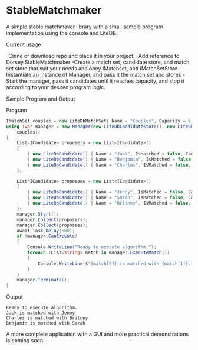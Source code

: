 # StableMatchmaker
A simple stable matchmaker library with a small sample program implementation using the console and LiteDB.

Current usage:

-Clone or download repo and place it in your project. -Add reference to Dorsey.StableMatchmaker -Create a match set, candidate store, and match set store that suit your needs and obey IMatchset, and IMatchSetStore -Instantiate an instance of Manager, and pass it the match set and stores -Start the manager, pass it candidates until it reaches capacity, and stop it according to your desired program logic.

Sample Program and Output

Program
```cs
IMatchSet couples = new LiteDbMatchSet{ Name = "Couples", Capacity = 6, IsReady = false };
using (var manager = new Manager(new LiteDbCandidateStore(), new LiteDbMatchSetStore(), 
    couples))
{
    List<ICandidate> proposers = new List<ICandidate>()
    {
        { new LiteDbCandidate() { Name = "Jack", IsMatched = false, CandidateType = CandidateType.Proposer, Preferences = new List<string>{ "Jenny", "Sarah", "Britney" }, MatchSetId = couples.Id }},
        { new LiteDbCandidate() { Name = "Benjamin", IsMatched = false, CandidateType = CandidateType.Proposer, Preferences = new List<string>{ "Sarah", "Britney", "Jenny",}, MatchSetId = couples.Id }},
        { new LiteDbCandidate() { Name = "Charles", IsMatched = false, CandidateType = CandidateType.Proposer, Preferences = new List<string>{ "Jenny", "Britney", "Sarah" }, MatchSetId = couples.Id }}
    };

    List<ICandidate> proposees = new List<ICandidate>()
    {
        { new LiteDbCandidate() { Name = "Jenny", IsMatched = false, CandidateType = CandidateType.Proposee, Preferences = new List<string>{ "Jack", "Benjamin", "Charles" }, MatchSetId = couples.Id }},
        { new LiteDbCandidate() { Name = "Sarah", IsMatched = false, CandidateType = CandidateType.Proposee, Preferences = new List<string>{ "Benjamin", "Jack", "Charles" }, MatchSetId = couples.Id }},
        { new LiteDbCandidate() { Name = "Britney", IsMatched = false, CandidateType = CandidateType.Proposee, Preferences = new List<string>{ "Chales", "Benjamin", "Jack" }, MatchSetId = couples.Id }}
    };
    manager.Start();
    manager.Collect(proposers);
    manager.Collect(proposees);
    await Task.Delay(500);
    if (manager.CanExecute)
    {
        Console.WriteLine("Ready to execute algorithm.");
        foreach (List<string> match in manager.ExecuteMatch())
        {
            Console.WriteLine($"{match[0]} is matched with {match[1]}.");
        }
    }
    manager.Terminate();
}
```
Output
```
Ready to execute algorithm.
Jack is matched with Jenny
Charles is matched with Britney
Benjamin is matched with Sarah
```

A more complete application with a GUI and more practical demonstrations is coming soon.
